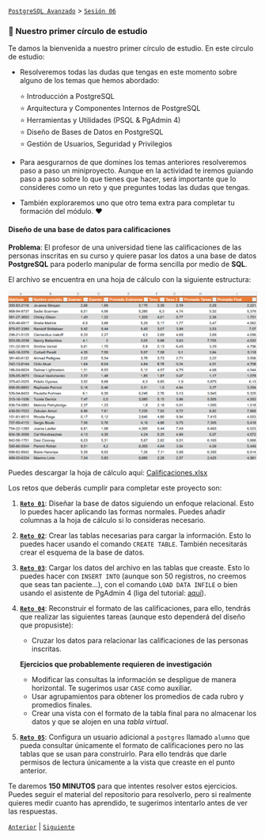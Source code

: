 [`PostgreSQL Avanzado`](../../README.md) > [`Sesión 06`](../README.md)

### 🧠 Nuestro primer círculo de estudio

Te damos la bienvenida a nuestro primer círculo de estudio. En este círculo de estudio:

- Resolveremos todas las dudas que tengas en este momento sobre alguno de los temas que hemos abordado:

   :star: Introducción a PostgreSQL   
   :star: Arquitectura y Componentes Internos de PostgreSQL   
   :star: Herramientas y Utilidades (PSQL & PgAdmin 4)   
   :star: Diseño de Bases de Datos en PostgreSQL      
   :star: Gestión de Usuarios, Seguridad y Privilegios

- Para aesgurarnos de que domines los temas anteriores resolveremos paso a paso un miniproyecto. Aunque en la actividad te iremos guiando paso a paso sobre lo que tienes que hacer, será importante que lo consideres como un reto y que preguntes todas las dudas que tengas.

- También exploraremos uno que otro tema extra para completar tu formación del módulo. :heart:

#### Diseño de una base de datos para calificaciones

**Problema**: El profesor de una universidad tiene las calificaciones de las personas inscritas en su curso y quiere pasar los datos a una base de datos **PostgreSQL** para poderlo manipular de forma sencilla por medio de **SQL**.

El archivo se encuentra en una hoja de cálculo con la siguiente estructura:

![img](../imagenes/img01.png) 

Puedes descargar la hoja de cálculo aquí: [Calificaciones.xlsx](../archivos/Calificaciones.xlsx)

Los retos que deberás cumplir para completar este proyecto son:

1. [**`Reto 01`**](reto01/README.md): Diseñar la base de datos siguiendo un enfoque relacional. Esto lo puedes hacer aplicando las formas normales. Puedes añadir columnas a la hoja de cálculo si lo consideras necesario.

2. [**`Reto 02`**](reto02/README.md): Crear las tablas necesarias para cargar la información. Esto lo puedes hacer usando el comando `CREATE TABLE`. También necesitarás crear el esquema de la base de datos.

3. [**`Reto 03`**](reto03/README.md): Cargar los datos del archivo en las tablas que creaste. Esto lo puedes hacer con `INSERT INTO` (aunque son 50 registros, no creemos que seas tan paciente...), con el comando `LOAD DATA INFILE` o bien usando el asistente de PgAdmin 4 (liga del tutorial: [aquí](https://www.pgadmin.org/docs/pgadmin4/latest/import_export_data.html)).

4. [**`Reto 04`**](reto04/README.md): Reconstruir el formato de las calificaciones, para ello, tendrás que realizar las siguientes tareas (aunque esto dependerá del diseño que propusiste):

   - Cruzar los datos para relacionar las calificaciones de las personas inscritas.

   **Ejercicios que probablemente requieren de investigación**

   - Modificar las consultas la información se despligue de manera horizontal. Te sugerimos usar `CASE` como auxiliar.
   - Usar agrupamientos para obtener los promedios de cada rubro y promedios finales.
   - Crear una vista con el formato de la tabla final para no almacenar los datos y que se alojen en una *tabla virtual*.

5. [**`Reto 05`**](reto05/README.md): Configura un usuario adicional a `postgres` llamado `alumno` que pueda consultar únicamente el formato de calificaciones pero no las tablas que se usan para construirlo. Para ello tendrás que darle permisos de lectura únicamente a la vista que creaste en el punto anterior.

Te daremos **150 MINUTOS** para que intentes resolver estos ejercicios. Puedes seguir el material del repositorio para resolverlo, pero si realmente quieres medir cuanto has aprendido, te sugerimos intentarlo antes de ver las respuestas.

[`Anterior`](../README.md) | [`Siguiente`](reto01/README.md)
